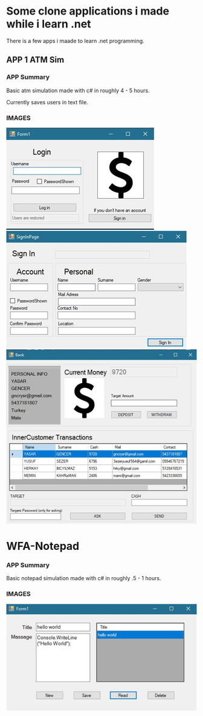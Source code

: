 # Some clone applications i made while i learn .net


There is a few apps i maade to learn .net programming.


## APP 1 ATM Sim

### APP Summary
Basic atm simulation made with c# in roughly 4 - 5 hours.

Currently saves users in text file.

### IMAGES

<img src="img/ATMLogIn.jpg">
<img src="img/ATMSignIn.jpg">
<img src="img/ATMMain.jpg">

# WFA-Notepad


### APP Summary
Basic notepad simulation made with c# in roughly .5 - 1 hours.


### IMAGES

<img src="img/NoteAppMain.jpg">